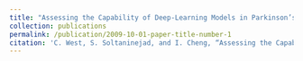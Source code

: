 ```yaml
---
title: "Assessing the Capability of Deep-Learning Models in Parkinson’s Disease Diagnosis"
collection: publications
permalink: /publication/2009-10-01-paper-title-number-1
citation: 'C. West, S. Soltaninejad, and I. Cheng, “Assessing the Capability of Deep-Learning Models in Parkinson’s Disease Diagnosis,” in Lecture Notes in Computer Science, Springer International Publishing, 2020, pp. 237–247. doi: 10.1007/978-3-030-54407-2_20.'
---
```

